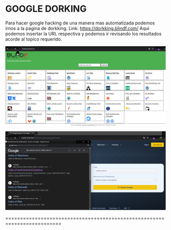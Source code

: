 GOOGLE DORKING
============
Para hacer google hacking de una manera mas automatizada podemos irnos a la pagina de dorkking.
Link: https://dorkking.blindf.com/
Aqui podemos insertar la URL respectiva y podemos ir revisando los resultados acorde al topico requerido.

![Diagrama explicativo](./image.png)

![Diagrama explicativo](./image3.png)

=========================================================================


